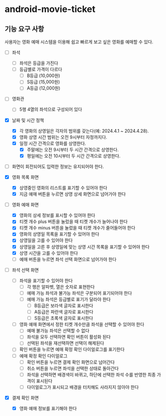 # android-movie-ticket

## 기능 요구 사항
사용자는 영화 예매 시스템을 이용해 쉽고 빠르게 보고 싶은 영화를 예매할 수 있다.
 
 
- [ ] 좌석
  - [ ] 좌석은 등급을 가진다
  - [ ] 등급별로 가격이 다르다
    - [ ] B등급 (10,000원)
    - [ ] S등급 (15,000원)
    - [ ] A등급 (12,000원)
- [ ] 영화관
  - [ ] 5행 4열의 좌석으로 구성되어 있다
 
- [x] 날짜 및 시간 정책
  - [x] 각 영화의 상영일은 각자의 범위를 갖는다(예: 2024.4.1 ~ 2024.4.28).
  - [x] 영화 상영 시간 범위는 오전 9시부터 자정까지다.
  - [x] 일정 시간 간격으로 영화를 상영한다.
    - [x] 주말에는 오전 9시부터 두 시간 간격으로 상영한다.
    - [x] 평일에는 오전 10시부터 두 시간 간격으로 상영한다.

- [ ] 화면이 회전되어도 입력한 정보는 유지되어야 한다.
 
- [x] 영화 목록 화면
  - [x] 상영중인 영화의 리스트를 표기할 수 있어야 한다
  - [x] 지금 예매 버튼을 누르면 상영 상세 화면으로 넘어가야 한다

- [ ] 영화 예매 화면
  - [x] 영화의 상세 정보를 표시할 수 있어야 한다
  - [x] 티켓 개수 plus 버튼을 눌렀을 때 티켓 개수가 늘어나야 한다
  - [x] 티켓 개수 minus 버튼을 눌렀을 때 티켓 개수가 줄어들어야 한다
  - [x] 영화의 상영일 목록을 표기할 수 있어야 한다
  - [x] 상영일을 고를 수 있어야 한다
  - [x] 상영일을 고른 후 상영일에 맞는 상영 시간 목록을 표기할 수 있어야 한다
  - [x] 상영 시간을 고를 수 있어야 한다
  - [ ] 예매 버튼을 누르면 좌석 선택 화면으로 넘어가야 한다
     
- [ ] 좌석 선택 화면
  - [ ] 좌석을 표기할 수 있어야 한다
    - [ ] 각 행은 알파벳, 열은 숫자로 표현한다
    - [ ] 예매 가능 좌석과 불가능 좌석은 구분되어 표기되어야 한다
    - [ ] 예매 가능 좌석은 등급별로 표기가 달라야 한다
      - [ ] B등급은 보라색 글자로 표시한다
      - [ ] A등급은 파란색 글자로 표시한다
      - [ ] S등급은 초록색 글자로 표시한다
  - [ ] 영화 예매 화면에서 정한 티켓 개수만큼 좌석을 선택할 수 있어야 한다
    - [ ] 예매 불가능 좌석은 선택할 수 없다
    - [ ] 좌석을 모두 선택하면 확인 버튼이 활성화 된다
    - [ ] 선택된 좌석을 재선택하면 선택이 해제된다
  - [ ] 확인 버튼을 누르면 예매 확정 확인 다이얼로그를 표기한다
  - [ ] 예매 확정 확인 다이얼로그
    - [ ] 확인 버튼을 누르면 결제 확인 화면으로 넘어간다
    - [ ] 취소 버튼을 누르면 좌석을 선택한 상태로 돌아간다
    - [ ] 좌석을 선택하면 배경색이 바뀌고, 하단에 선택한 좌석 수를 반영한 최종 가격이 표시된다
    - [ ] 다이얼로그가 표시되고 배경을 터치해도 사라지지 않아야 한다

- [x] 결제 확인 화면
  - [x] 영화 예매 정보를 표기해야 한다


